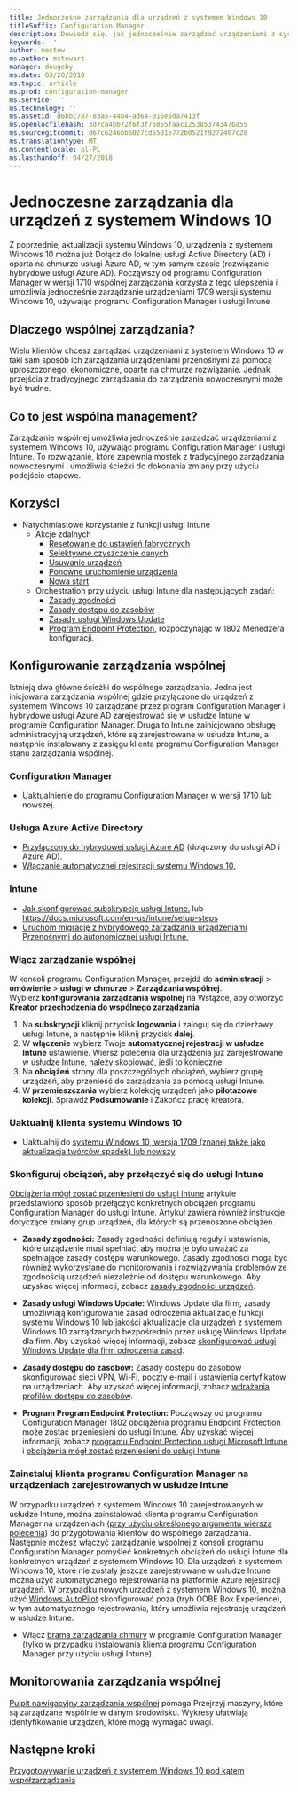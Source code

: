 ```yaml
---
title: Jednoczesne zarządzania dla urządzeń z systemem Windows 10
titleSuffix: Configuration Manager
description: Dowiedz się, jak jednocześnie zarządzać urządzeniami z systemem Windows 10, używając programu Configuration Manager i Microsoft Intune.
keywords: ''
author: mestew
ms.author: mstewart
manager: dougeby
ms.date: 03/28/2018
ms.topic: article
ms.prod: configuration-manager
ms.service: ''
ms.technology: ''
ms.assetid: d6bbc787-83a5-44b4-ad64-016e5da7413f
ms.openlocfilehash: 3d7ca4bb72f6f3f76855faac125385374347ba55
ms.sourcegitcommit: d67c6246bb6027cd5501e772b0521f9272407c28
ms.translationtype: MT
ms.contentlocale: pl-PL
ms.lasthandoff: 04/27/2018
---
```

# <a name="co-management-for-windows-10-devices"></a>Jednoczesne zarządzania dla urządzeń z systemem Windows 10    
 Z poprzedniej aktualizacji systemu Windows 10, urządzenia z systemem Windows 10 można już Dołącz do lokalnej usługi Active Directory (AD) i oparta na chmurze usługi Azure AD, w tym samym czasie (rozwiązanie hybrydowe usługi Azure AD). Począwszy od programu Configuration Manager w wersji 1710 wspólnej zarządzania korzysta z tego ulepszenia i umożliwia jednocześnie zarządzanie urządzeniami 1709 wersji systemu Windows 10, używając programu Configuration Manager i usługi Intune. <!-- 1350871 -->
## <a name="why-co-management"></a>Dlaczego wspólnej zarządzania?
Wielu klientów chcesz zarządzać urządzeniami z systemem Windows 10 w taki sam sposób ich zarządzania urządzeniami przenośnymi za pomocą uproszczonego, ekonomiczne, oparte na chmurze rozwiązanie. Jednak przejścia z tradycyjnego zarządzania do zarządzania nowoczesnymi może być trudne.  
## <a name="what-is-co-management"></a>Co to jest wspólna management?
Zarządzanie wspólnej umożliwia jednocześnie zarządzać urządzeniami z systemem Windows 10, używając programu Configuration Manager i usługi Intune. To rozwiązanie, które zapewnia mostek z tradycyjnego zarządzania nowoczesnymi i umożliwia ścieżki do dokonania zmiany przy użyciu podejście etapowe.

## <a name="benefits"></a>Korzyści 
- Natychmiastowe korzystanie z funkcji usługi Intune 
    - Akcje zdalnych
        - [Resetowanie do ustawień fabrycznych](https://docs.microsoft.com/intune/devices-wipe#factory-reset)
        - [Selektywne czyszczenie danych](https://docs.microsoft.com/intune/apps-selective-wipe)
        - [Usuwanie urządzeń](https://docs.microsoft.com/intune/devices-wipe#delete-devices-from-the-azure-active-directory-portal)
        - [Ponowne uruchomienie urządzenia](https://docs.microsoft.com/intune/device-restart)
        - [Nowa start](https://docs.microsoft.com/intune/device-fresh-start)
    - Orchestration przy użyciu usługi Intune dla następujących zadań:
        - [Zasady zgodności](https://docs.microsoft.com/intune/device-compliance-get-started)
        - [Zasady dostępu do zasobów](https://docs.microsoft.com/intune/device-profiles)
        - [Zasady usługi Windows Update](https://docs.microsoft.com/intune/windows-update-for-business-configure)
        - [Program Endpoint Protection](https://docs.microsoft.com/en-us/intune/endpoint-protection-windows-10), rozpoczynając w 1802 Menedżera konfiguracji. <!-- 1357365 -->
    
## <a name="how-to-configure-co-management"></a>Konfigurowanie zarządzania wspólnej
Istnieją dwa główne ścieżki do wspólnego zarządzania. Jedna jest inicjowana zarządzania wspólnej gdzie przyłączone do urządzeń z systemem Windows 10 zarządzane przez program Configuration Manager i hybrydowe usługi Azure AD zarejestrować się w usłudze Intune w programie Configuration Manager. Druga to Intune zainicjowano obsługę administracyjną urządzeń, które są zarejestrowane w usłudze Intune, a następnie instalowany z zasięgu klienta programu Configuration Manager stanu zarządzania wspólnej.

### <a name="configuration-manager"></a>**Configuration Manager**
 -  Uaktualnienie do programu Configuration Manager w wersji 1710 lub nowszej.


### <a name="azure-active-directory"></a>**Usługa Azure Active Directory**
  - [Przyłączony do hybrydowej usługi Azure AD](https://docs.microsoft.com/azure/active-directory/device-management-hybrid-azuread-joined-devices-setup) (dołączony do usługi AD i Azure AD).
  - [Włączanie automatycznej rejestracji systemu Windows 10.](https://docs.microsoft.com/intune/windows-enroll)


### <a name="intune"></a>**Intune**
 - [Jak skonfigurować subskrypcję usługi Intune.](/sccm/mdm/deploy-use/configure-intune-subscription) lub https://docs.microsoft.com/en-us/intune/setup-steps
 - [Uruchom migrację z hybrydowego zarządzania urządzeniami Przenośnymi do autonomicznej usługi Intune.](/sccm/mdm/deploy-use/migrate-hybridmdm-to-intunesa)


### <a name="enable-co-management"></a>Włącz zarządzanie wspólnej 
 W konsoli programu Configuration Manager, przejdź do **administracji** > **omówienie** > **usługi w chmurze**  >  **Zarządzania wspólnej**. Wybierz **konfigurowania zarządzania wspólnej** na Wstążce, aby otworzyć **Kreator przechodzenia do wspólnego zarządzania** 
   
1. Na **subskrypcji** kliknij przycisk **logowania** i zaloguj się do dzierżawy usługi Intune, a następnie kliknij przycisk **dalej**.    
2. W **włączenie** wybierz Twoje **automatycznej rejestracji w usłudze Intune** ustawienie. Wiersz polecenia dla urządzenia już zarejestrowane w usłudze Intune, należy skopiować, jeśli to konieczne. 
3. Na **obciążeń** strony dla poszczególnych obciążeń, wybierz grupę urządzeń, aby przenieść do zarządzania za pomocą usługi Intune.
4. W **przemieszczania** wybierz kolekcję urządzeń jako **pilotażowe kolekcji**. Sprawdź **Podsumowanie** i Zakończ pracę kreatora. 

### <a name="upgrade-windows-10-client"></a>Uaktualnij klienta systemu Windows 10
- Uaktualnij do [systemu Windows 10, wersja 1709 (znanej także jako aktualizacja twórców spadek) lub nowszy](/sccm/osd/deploy-use/manage-windows-as-a-service)

### <a name="configure-workloads-to-switch-to-intune"></a>Skonfiguruj obciążeń, aby przełączyć się do usługi Intune 
[Obciążenia mógł zostać przeniesieni do usługi Intune](/sccm/core/clients/manage/co-management-switch-workloads#Workloads-able-to-be-transitioned-to-Intune) artykule przedstawiono sposób przełączyć konkretnych obciążeń programu Configuration Manager do usługi Intune. Artykuł zawiera również instrukcje dotyczące zmiany grup urządzeń, dla których są przenoszone obciążeń.

- **Zasady zgodności:** Zasady zgodności definiują reguły i ustawienia, które urządzenie musi spełniać, aby można je było uważać za spełniające zasady dostępu warunkowego. Zasady zgodności mogą być również wykorzystane do monitorowania i rozwiązywania problemów ze zgodnością urządzeń niezależnie od dostępu warunkowego. Aby uzyskać więcej informacji, zobacz [zasady zgodności urządzeń](https://docs.microsoft.com/intune/device-compliance-get-started).  

- **Zasady usługi Windows Update:** Windows Update dla firm, zasady umożliwiają konfigurowanie zasad odroczenia aktualizacje funkcji systemu Windows 10 lub jakości aktualizacje dla urządzeń z systemem Windows 10 zarządzanych bezpośrednio przez usługę Windows Update dla firm. Aby uzyskać więcej informacji, zobacz [skonfigurować usługi Windows Update dla firm odroczenia zasad](https://docs.microsoft.com/intune/windows-update-for-business-configure).  

- **Zasady dostępu do zasobów:** Zasady dostępu do zasobów skonfigurować sieci VPN, Wi-Fi, poczty e-mail i ustawienia certyfikatów na urządzeniach. Aby uzyskać więcej informacji, zobacz [wdrażania profilów dostępu do zasobów](https://docs.microsoft.com/intune/device-profiles).

- **Program Program Endpoint Protection:** Począwszy od programu Configuration Manager 1802 obciążenia programu Endpoint Protection może zostać przeniesieni do usługi Intune. Aby uzyskać więcej informacji, zobacz [programu Endpoint Protection usługi Microsoft Intune](https://docs.microsoft.com/en-us/intune/endpoint-protection-windows-10) <!-- 1357365 --> i [obciążenia mógł zostać przeniesieni do usługi Intune](/sccm/core/clients/manage/co-management-switch-workloads#Workloads-able-to-be-transitioned-to-Intune)


### <a name="install-configuration-manager-client-to-the-devices-enrolled-in-intune"></a>Zainstaluj klienta programu Configuration Manager na urządzeniach zarejestrowanych w usłudze Intune
W przypadku urządzeń z systemem Windows 10 zarejestrowanych w usłudze Intune, można zainstalować klienta programu Configuration Manager na urządzeniach ([przy użyciu określonego argumentu wiersza polecenia](/sccm/core/clients/manage/co-management-prepare#command-line-to-install-configuration-manager-client)) do przygotowania klientów do wspólnego zarządzania. Następnie możesz włączyć zarządzanie wspólnej z konsoli programu Configuration Manager pomyśleć konkretnych obciążeń do usługi Intune dla konkretnych urządzeń z systemem Windows 10.
Dla urządzeń z systemem Windows 10, które nie zostały jeszcze zarejestrowane w usłudze Intune można użyć automatycznego rejestrowania na platformie Azure rejestracji urządzeń. W przypadku nowych urządzeń z systemem Windows 10, można użyć [Windows AutoPilot](https://docs.microsoft.com/intune/enrollment-autopilot) skonfigurować poza (tryb OOBE Box Experience), w tym automatycznego rejestrowania, który umożliwia rejestrację urządzeń w usłudze Intune.
 - Włącz [brama zarządzania chmury](/sccm/core/clients/manage/manage-clients-internet#cloud-management-gateway) w programie Configuration Manager (tylko w przypadku instalowania klienta programu Configuration Manager przy użyciu usługi Intune).

## <a name="monitor-co-management"></a>Monitorowania zarządzania wspólnej
[Pulpit nawigacyjny zarządzania wspólnej](/sccm/core/clients/manage/co-management-dashboard) pomaga Przejrzyj maszyny, które są zarządzane wspólnie w danym środowisku. Wykresy ułatwiają identyfikowanie urządzeń, które mogą wymagać uwagi.


## <a name="next-steps"></a>Następne kroki
[Przygotowywanie urządzeń z systemem Windows 10 pod kątem współzarządzania](co-management-prepare.md)
